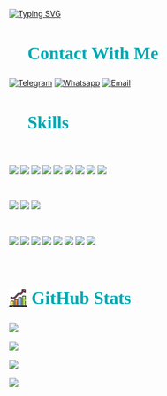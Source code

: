<a href="https://git.io/typing-svg"><img src="https://readme-typing-svg.herokuapp.com?font=Caveat&size=64&duration=3000&pause=100&color=00A7B1&center=true&multiline=true&random=false&width=2500&height=400&lines=Hey+there%F0%9F%91%8B;My+name+is+Vladimir.+I+am+Frontend+Developer+from+Moscow.;I+find+my+inspiration+and+creativity+in+the+world+of+web+development.;Utilizing+HTML%2C+CSS%2C+JS%2C+React%2C+Vue+and+TypeScript%2C+I+craft+amazing+user+interfaces.;Welcome+to+my+GitHub+page!" alt="Typing SVG" /></a>

<h2 style="font-weight: 800; color: #00A7B1; font-family: Caveat; font-size: 32px;">
  📮 Contact With Me
</h2>

[![Telegram](https://img.shields.io/badge/Telegram-4AB197?style=for-the-badge&logo=Telegram)](https://t.me/Ilin_Volodya)
[![Whatsapp](https://img.shields.io/badge/WhatsApp-4AB197?style=for-the-badge&logo=Whatsapp)](https://wa.me/79995505035)
[![Email](https://img.shields.io/badge/Email-4AB197?style=for-the-badge&logo=mail.ru)](mailto:v.o.ilin@yandex.ru)

<h2 style="font-weight: 800; color: #00A7B1; font-family: Caveat; font-size: 32px;">
  💼 Skills
</h2>

<br>

<!-- CODE -->

![](https://img.shields.io/badge/Code-React-informational?style=for-the-badge&logo=react&color=4AB197)
![](https://img.shields.io/badge/Code-JavaScript-informational?style=for-the-badge&logo=JavaScript&color=4AB197)
![](https://img.shields.io/badge/Code-TypeScript-informational?style=for-the-badge&logo=TypeScript&color=4AB197)
![](https://img.shields.io/badge/Code-Redux-informational?style=for-the-badge&logo=Redux&color=4AB197)
![](https://img.shields.io/badge/Code-HTML-informational?style=for-the-badge&logo=html5&color=4AB197)
![](https://img.shields.io/badge/Code-Vue-informational?style=for-the-badge&logo=vue.js&color=4AB197)
![](https://img.shields.io/badge/Code-Next.js-informational?style=for-the-badge&logo=Next.js&color=4AB197)
![](https://img.shields.io/badge/Code-Webpack-informational?style=for-the-badge&logo=Webpack&color=4AB197)
![](https://img.shields.io/badge/Code-Vite-informational?style=for-the-badge&logo=https://at0m234.github.io/At0m234/vite.svg&color=4AB197)

<br>
<!-- STYLE -->

![](https://img.shields.io/badge/Style-CSS3-informational?style=for-the-badge&logo=CSS3&color=4AB197)
![](https://img.shields.io/badge/Style-Sass-informational?style=for-the-badge&logo=Sass&color=4AB197)
![](https://img.shields.io/badge/Style-Tailwind-informational?style=for-the-badge&logo=Tailwind-CSS&color=4AB197)

<br>

<!-- TOOLS -->

![](https://img.shields.io/badge/Tools-EXPO-informational?style=for-the-badge&logo=EXPO&color=4AB197)
![](https://img.shields.io/badge/Tools-Git-informational?style=for-the-badge&logo=GitHub&color=4AB197)
![](https://img.shields.io/badge/Tools-Postman-informational?style=for-the-badge&logo=Postman&color=4AB197)
![](https://img.shields.io/badge/Tools-Figma-informational?style=for-the-badge&logo=Figma&color=4AB197)
![](https://img.shields.io/badge/Tools-Docker-informational?style=for-the-badge&logo=docker&color=4AB197)
![](https://img.shields.io/badge/Tools-storybook-informational?style=for-the-badge&logo=storybook&color=4AB197)
![](https://img.shields.io/badge/Tools-NPM-informational?style=for-the-badge&logo=npm&color=4AB197)
![](https://img.shields.io/badge/Tools-Yarn-informational?style=for-the-badge&logo=yarn&color=4AB197)

<!-- ![](https://img.shields.io/badge/Style-Less-informational?style=for-the-badge&logo=Less&color=4AB197) -->
<!-- ![](https://img.shields.io/badge/Code-Node.js-informational?style=for-the-badge&logo=node.js&color=4AB197)
![](https://img.shields.io/badge/Code-Express-informational?style=for-the-badge&logo=Express&color=4AB197)
![](https://img.shields.io/badge/Code-MongoDB-informational?style=for-the-badge&logo=MongoDB&color=4AB197) -->
<!-- ![](https://img.shields.io/badge/Tools-NGINX-informational?style=for-the-badge&logo=nginx&color=4AB197) -->
<!-- ![](https://img.shields.io/badge/Tools-visual_studio_code-informational?style=for-the-badge&logo=visualstudiocode&color=4AB197) -->
<!-- ![](https://img.shields.io/badge/Tools-GitHub-informational?style=for-the-badge&logo=GitHub&color=4AB197) -->
<!-- ![](https://img.shields.io/badge/Tools-GitLab-informational?style=for-the-badge&logo=GitLab&color=4AB197) -->

<br>

<!-- <h2 style="font-weight: 800; color: #00A7B1; font-family: Caveat; font-size: 32px;">📌 Pinned Repositories</h2>

<a href="https://github.com/braydoncoyer/tailwindcss-v2-dark-mode-template">
  <img align="center" style="margin:0.5rem" src="https://github-readme-stats.vercel.app/api/pin/?username=braydoncoyer&repo=tailwindcss-v2-dark-mode-template&title_color=ffffff&text_color=c9cacc&icon_color=4AB197&bg_color=1A2B34" />
</a> -->

<h2 style="font-weight: 800; color: #00A7B1; font-family: Caveat; font-size: 32px;"><img src="growth32.png" style="margin-bottom: -5px"/> GitHub Stats</h2>
<!-- Темы: -->
<!-- dark, radical, merko, gruvbox, tokyonight, onedark, cobalt, synthwave, highcontrast, dracula -->
<!-- <a href="https://github.com/At0m234">
  <img  style="margin:0.5rem; height:205px; align: center" src="https://github-readme-stats-nine-flax.vercel.app/api/top-langs/?username=At0m234&theme=tokyonight" />
</a> -->

<!-- <a href="https://github.com/At0m234">
  <img style="margin:0.5rem; height:205px; align: center" src="https://github-readme-stats-nine-flax.vercel.app/api?username=At0m234&show_icons=true&theme=tokyonight" alt="My GitHub Stats" />
</a> -->

<!--   [![Anurag's GitHub stats](https://github-readme-stats.vercel.app/api?username=At0m234&show_icons=true&theme=tokyonight)](https://github.com/anuraghazra/github-readme-stats) -->

<!-- Карточка профиля:  -->

![](https://github-profile-summary-cards.vercel.app/api/cards/profile-details?username=At0m234&theme=github_dark)

<!-- Статистика языков в репозиториях: -->

![](https://github-profile-summary-cards.vercel.app/api/cards/repos-per-language?username=At0m234&theme=github_dark)

<!-- Статистика языков в коммитах: -->

![](https://github-profile-summary-cards.vercel.app/api/cards/most-commit-language?username=At0m234&theme=github_dark)

<!-- Статистика профиля: -->

![](https://github-profile-summary-cards.vercel.app/api/cards/stats?username=At0m234&theme=github_dark)
